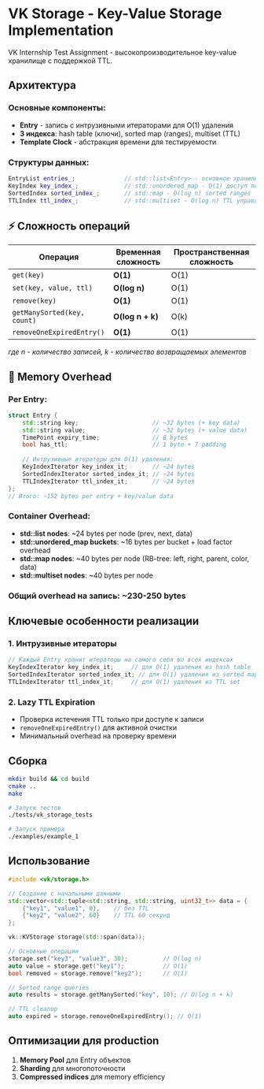 # VK Storage - Key-Value Storage Implementation

VK Internship Test Assignment - высокопроизводительное key-value хранилище с поддержкой TTL.

## Архитектура

### Основные компоненты:
- **Entry** - запись с интрузивными итераторами для O(1) удаления
- **3 индекса**: hash table (ключи), sorted map (ranges), multiset (TTL)
- **Template Clock** - абстракция времени для тестируемости

### Структуры данных:
```cpp
EntryList entries_;              // std::list<Entry> - основное хранилище
KeyIndex key_index_;             // std::unordered_map - O(1) доступ по ключу
SortedIndex sorted_index_;       // std::map - O(log n) sorted ranges
TTLIndex ttl_index_;             // std::multiset - O(log n) TTL управление
```

## ⚡ Сложность операций

| Операция | Временная сложность | Пространственная сложность |
|----------|-------------------|---------------------------|
| `get(key)` | **O(1)** | O(1) |
| `set(key, value, ttl)` | **O(log n)** | O(1) |
| `remove(key)` | **O(1)** | O(1) |
| `getManySorted(key, count)` | **O(log n + k)** | O(k) |
| `removeOneExpiredEntry()` | **O(1)** | O(1) |

*где n - количество записей, k - количество возвращаемых элементов*

## 💾 Memory Overhead

### Per Entry:
```cpp
struct Entry {
    std::string key;                     // ~32 bytes (+ key data)
    std::string value;                   // ~32 bytes (+ value data)
    TimePoint expiry_time;               // 8 bytes
    bool has_ttl;                        // 1 byte + 7 padding
    
    // Интрузивные итераторы для O(1) удаления:
    KeyIndexIterator key_index_it;       // ~24 bytes
    SortedIndexIterator sorted_index_it; // ~24 bytes  
    TTLIndexIterator ttl_index_it;       // ~24 bytes
};
// Итого: ~152 bytes per entry + key/value data
```

### Container Overhead:
- **std::list nodes**: ~24 bytes per node (prev, next, data)
- **std::unordered_map buckets**: ~16 bytes per bucket + load factor overhead
- **std::map nodes**: ~40 bytes per node (RB-tree: left, right, parent, color, data)
- **std::multiset nodes**: ~40 bytes per node

### Общий overhead на запись: ~230-250 bytes

## Ключевые особенности реализации

### 1. Интрузивные итераторы
```cpp
// Каждый Entry хранит итераторы на самого себя во всех индексах
KeyIndexIterator key_index_it;     // для O(1) удаления из hash table
SortedIndexIterator sorted_index_it; // для O(1) удаления из sorted map  
TTLIndexIterator ttl_index_it;     // для O(1) удаления из TTL set
```

### 2. Lazy TTL Expiration
- Проверка истечения TTL только при доступе к записи
- `removeOneExpiredEntry()` для активной очистки
- Минимальный overhead на проверку времени


## Сборка

```bash
mkdir build && cd build
cmake ..
make

# Запуск тестов
./tests/vk_storage_tests

# Запуск примера
./examples/example_1
```

## Использование

```cpp
#include <vk/storage.h>

// Создание с начальными данными
std::vector<std::tuple<std::string, std::string, uint32_t>> data = {
    {"key1", "value1", 0},    // без TTL
    {"key2", "value2", 60}    // TTL 60 секунд
};

vk::KVStorage storage(std::span(data));

// Основные операции
storage.set("key3", "value3", 30);          // O(log n)
auto value = storage.get("key1");           // O(1)
bool removed = storage.remove("key2");      // O(1)

// Sorted range queries
auto results = storage.getManySorted("key", 10); // O(log n + k)

// TTL cleanup
auto expired = storage.removeOneExpiredEntry(); // O(1)
```

## Оптимизации для production

1. **Memory Pool** для Entry объектов
2. **Sharding** для многопоточности  
3. **Compressed indices** для memory efficiency
